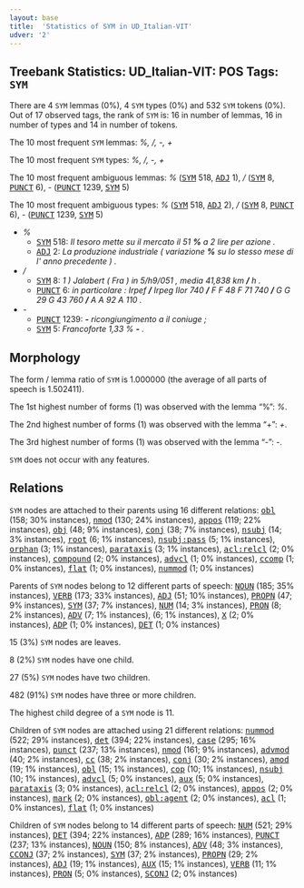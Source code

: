 ```yaml
---
layout: base
title:  'Statistics of SYM in UD_Italian-VIT'
udver: '2'
---
```


## Treebank Statistics: UD_Italian-VIT: POS Tags: `SYM`

There are 4 `SYM` lemmas (0%), 4 `SYM` types (0%) and 532 `SYM` tokens (0%).
Out of 17 observed tags, the rank of `SYM` is: 16 in number of lemmas, 16 in number of types and 14 in number of tokens.

The 10 most frequent `SYM` lemmas: <em>%, /, -, +</em>

The 10 most frequent `SYM` types:  <em>%, /, -, +</em>

The 10 most frequent ambiguous lemmas: <em>%</em> (<tt><a href="it_vit-pos-SYM.html">SYM</a></tt> 518, <tt><a href="it_vit-pos-ADJ.html">ADJ</a></tt> 1), <em>/</em> (<tt><a href="it_vit-pos-SYM.html">SYM</a></tt> 8, <tt><a href="it_vit-pos-PUNCT.html">PUNCT</a></tt> 6), <em>-</em> (<tt><a href="it_vit-pos-PUNCT.html">PUNCT</a></tt> 1239, <tt><a href="it_vit-pos-SYM.html">SYM</a></tt> 5)

The 10 most frequent ambiguous types:  <em>%</em> (<tt><a href="it_vit-pos-SYM.html">SYM</a></tt> 518, <tt><a href="it_vit-pos-ADJ.html">ADJ</a></tt> 2), <em>/</em> (<tt><a href="it_vit-pos-SYM.html">SYM</a></tt> 8, <tt><a href="it_vit-pos-PUNCT.html">PUNCT</a></tt> 6), <em>-</em> (<tt><a href="it_vit-pos-PUNCT.html">PUNCT</a></tt> 1239, <tt><a href="it_vit-pos-SYM.html">SYM</a></tt> 5)


* <em>%</em>
  * <tt><a href="it_vit-pos-SYM.html">SYM</a></tt> 518: <em>Il tesoro mette su il mercato il 51 <b>%</b> a 2 lire per azione .</em>
  * <tt><a href="it_vit-pos-ADJ.html">ADJ</a></tt> 2: <em>La produzione industriale ( variazione <b>%</b> su lo stesso mese di l' anno precedente ) .</em>
* <em>/</em>
  * <tt><a href="it_vit-pos-SYM.html">SYM</a></tt> 8: <em>1 ) Jalabert ( Fra ) in 5/h9/051 , media 41,838 km <b>/</b> h .</em>
  * <tt><a href="it_vit-pos-PUNCT.html">PUNCT</a></tt> 6: <em>in particolare : Irpef <b>/</b> Irpeg Ilor 740 <b>/</b> F F 48 F 71 740 <b>/</b> G G 29 G 43 760 <b>/</b> A A 92 A 110 .</em>
* <em>-</em>
  * <tt><a href="it_vit-pos-PUNCT.html">PUNCT</a></tt> 1239: <em><b>-</b> ricongiungimento a il coniuge ;</em>
  * <tt><a href="it_vit-pos-SYM.html">SYM</a></tt> 5: <em>Francoforte 1,33 % <b>-</b> .</em>

## Morphology

The form / lemma ratio of `SYM` is 1.000000 (the average of all parts of speech is 1.502411).

The 1st highest number of forms (1) was observed with the lemma “%”: <em>%</em>.

The 2nd highest number of forms (1) was observed with the lemma “+”: <em>+</em>.

The 3rd highest number of forms (1) was observed with the lemma “-”: <em>-</em>.

`SYM` does not occur with any features.


## Relations

`SYM` nodes are attached to their parents using 16 different relations: <tt><a href="it_vit-dep-obl.html">obl</a></tt> (158; 30% instances), <tt><a href="it_vit-dep-nmod.html">nmod</a></tt> (130; 24% instances), <tt><a href="it_vit-dep-appos.html">appos</a></tt> (119; 22% instances), <tt><a href="it_vit-dep-obj.html">obj</a></tt> (48; 9% instances), <tt><a href="it_vit-dep-conj.html">conj</a></tt> (38; 7% instances), <tt><a href="it_vit-dep-nsubj.html">nsubj</a></tt> (14; 3% instances), <tt><a href="it_vit-dep-root.html">root</a></tt> (6; 1% instances), <tt><a href="it_vit-dep-nsubj-pass.html">nsubj:pass</a></tt> (5; 1% instances), <tt><a href="it_vit-dep-orphan.html">orphan</a></tt> (3; 1% instances), <tt><a href="it_vit-dep-parataxis.html">parataxis</a></tt> (3; 1% instances), <tt><a href="it_vit-dep-acl-relcl.html">acl:relcl</a></tt> (2; 0% instances), <tt><a href="it_vit-dep-compound.html">compound</a></tt> (2; 0% instances), <tt><a href="it_vit-dep-advcl.html">advcl</a></tt> (1; 0% instances), <tt><a href="it_vit-dep-ccomp.html">ccomp</a></tt> (1; 0% instances), <tt><a href="it_vit-dep-flat.html">flat</a></tt> (1; 0% instances), <tt><a href="it_vit-dep-nummod.html">nummod</a></tt> (1; 0% instances)

Parents of `SYM` nodes belong to 12 different parts of speech: <tt><a href="it_vit-pos-NOUN.html">NOUN</a></tt> (185; 35% instances), <tt><a href="it_vit-pos-VERB.html">VERB</a></tt> (173; 33% instances), <tt><a href="it_vit-pos-ADJ.html">ADJ</a></tt> (51; 10% instances), <tt><a href="it_vit-pos-PROPN.html">PROPN</a></tt> (47; 9% instances), <tt><a href="it_vit-pos-SYM.html">SYM</a></tt> (37; 7% instances), <tt><a href="it_vit-pos-NUM.html">NUM</a></tt> (14; 3% instances), <tt><a href="it_vit-pos-PRON.html">PRON</a></tt> (8; 2% instances), <tt><a href="it_vit-pos-ADV.html">ADV</a></tt> (7; 1% instances),  (6; 1% instances), <tt><a href="it_vit-pos-X.html">X</a></tt> (2; 0% instances), <tt><a href="it_vit-pos-ADP.html">ADP</a></tt> (1; 0% instances), <tt><a href="it_vit-pos-DET.html">DET</a></tt> (1; 0% instances)

15 (3%) `SYM` nodes are leaves.

8 (2%) `SYM` nodes have one child.

27 (5%) `SYM` nodes have two children.

482 (91%) `SYM` nodes have three or more children.

The highest child degree of a `SYM` node is 11.

Children of `SYM` nodes are attached using 21 different relations: <tt><a href="it_vit-dep-nummod.html">nummod</a></tt> (522; 29% instances), <tt><a href="it_vit-dep-det.html">det</a></tt> (394; 22% instances), <tt><a href="it_vit-dep-case.html">case</a></tt> (295; 16% instances), <tt><a href="it_vit-dep-punct.html">punct</a></tt> (237; 13% instances), <tt><a href="it_vit-dep-nmod.html">nmod</a></tt> (161; 9% instances), <tt><a href="it_vit-dep-advmod.html">advmod</a></tt> (40; 2% instances), <tt><a href="it_vit-dep-cc.html">cc</a></tt> (38; 2% instances), <tt><a href="it_vit-dep-conj.html">conj</a></tt> (30; 2% instances), <tt><a href="it_vit-dep-amod.html">amod</a></tt> (19; 1% instances), <tt><a href="it_vit-dep-obl.html">obl</a></tt> (15; 1% instances), <tt><a href="it_vit-dep-cop.html">cop</a></tt> (10; 1% instances), <tt><a href="it_vit-dep-nsubj.html">nsubj</a></tt> (10; 1% instances), <tt><a href="it_vit-dep-advcl.html">advcl</a></tt> (5; 0% instances), <tt><a href="it_vit-dep-aux.html">aux</a></tt> (5; 0% instances), <tt><a href="it_vit-dep-parataxis.html">parataxis</a></tt> (3; 0% instances), <tt><a href="it_vit-dep-acl-relcl.html">acl:relcl</a></tt> (2; 0% instances), <tt><a href="it_vit-dep-appos.html">appos</a></tt> (2; 0% instances), <tt><a href="it_vit-dep-mark.html">mark</a></tt> (2; 0% instances), <tt><a href="it_vit-dep-obl-agent.html">obl:agent</a></tt> (2; 0% instances), <tt><a href="it_vit-dep-acl.html">acl</a></tt> (1; 0% instances), <tt><a href="it_vit-dep-flat.html">flat</a></tt> (1; 0% instances)

Children of `SYM` nodes belong to 14 different parts of speech: <tt><a href="it_vit-pos-NUM.html">NUM</a></tt> (521; 29% instances), <tt><a href="it_vit-pos-DET.html">DET</a></tt> (394; 22% instances), <tt><a href="it_vit-pos-ADP.html">ADP</a></tt> (289; 16% instances), <tt><a href="it_vit-pos-PUNCT.html">PUNCT</a></tt> (237; 13% instances), <tt><a href="it_vit-pos-NOUN.html">NOUN</a></tt> (150; 8% instances), <tt><a href="it_vit-pos-ADV.html">ADV</a></tt> (48; 3% instances), <tt><a href="it_vit-pos-CCONJ.html">CCONJ</a></tt> (37; 2% instances), <tt><a href="it_vit-pos-SYM.html">SYM</a></tt> (37; 2% instances), <tt><a href="it_vit-pos-PROPN.html">PROPN</a></tt> (29; 2% instances), <tt><a href="it_vit-pos-ADJ.html">ADJ</a></tt> (19; 1% instances), <tt><a href="it_vit-pos-AUX.html">AUX</a></tt> (15; 1% instances), <tt><a href="it_vit-pos-VERB.html">VERB</a></tt> (11; 1% instances), <tt><a href="it_vit-pos-PRON.html">PRON</a></tt> (5; 0% instances), <tt><a href="it_vit-pos-SCONJ.html">SCONJ</a></tt> (2; 0% instances)

